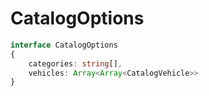# CatalogOptions

```ts
interface CatalogOptions
{
	categories: string[],
	vehicles: Array<Array<CatalogVehicle>>
}
```